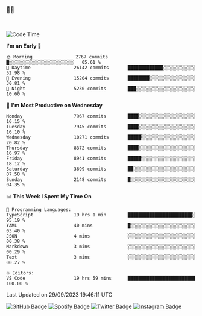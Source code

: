 ### 🤙🍺

<!-- <a href="https://github-readme-stats.vercel.app/api?username=hzak2xx&count_private=true&show_icons=true&theme=dracula">
  <img align="center" src="https://github-readme-stats.vercel.app/api?username=hzak2xx&count_private=true&show_icons=true&theme=dracula" />
</a>
</br> -->
</br>

<!--START_SECTION:waka-->
![Code Time](http://img.shields.io/badge/Code%20Time-2%2C809%20hrs%2027%20mins-blue)

**I'm an Early 🐤** 

```text
🌞 Morning                2767 commits        █░░░░░░░░░░░░░░░░░░░░░░░░   05.61 % 
🌆 Daytime                26142 commits       █████████████░░░░░░░░░░░░   52.98 % 
🌃 Evening                15204 commits       ████████░░░░░░░░░░░░░░░░░   30.81 % 
🌙 Night                  5230 commits        ███░░░░░░░░░░░░░░░░░░░░░░   10.60 % 
```
📅 **I'm Most Productive on Wednesday** 

```text
Monday                   7967 commits        ████░░░░░░░░░░░░░░░░░░░░░   16.15 % 
Tuesday                  7945 commits        ████░░░░░░░░░░░░░░░░░░░░░   16.10 % 
Wednesday                10271 commits       █████░░░░░░░░░░░░░░░░░░░░   20.82 % 
Thursday                 8372 commits        ████░░░░░░░░░░░░░░░░░░░░░   16.97 % 
Friday                   8941 commits        █████░░░░░░░░░░░░░░░░░░░░   18.12 % 
Saturday                 3699 commits        ██░░░░░░░░░░░░░░░░░░░░░░░   07.50 % 
Sunday                   2148 commits        █░░░░░░░░░░░░░░░░░░░░░░░░   04.35 % 
```


📊 **This Week I Spent My Time On** 

```text
💬 Programming Languages: 
TypeScript               19 hrs 1 min        ████████████████████████░   95.19 % 
YAML                     40 mins             █░░░░░░░░░░░░░░░░░░░░░░░░   03.40 % 
JSON                     4 mins              ░░░░░░░░░░░░░░░░░░░░░░░░░   00.38 % 
Markdown                 3 mins              ░░░░░░░░░░░░░░░░░░░░░░░░░   00.29 % 
Text                     3 mins              ░░░░░░░░░░░░░░░░░░░░░░░░░   00.27 % 

🔥 Editors: 
VS Code                  19 hrs 59 mins      █████████████████████████   100.00 % 
```


 Last Updated on 29/09/2023 19:46:11 UTC
<!--END_SECTION:waka-->

[![GitHub Badge](https://img.shields.io/badge/GitHub-100000?style=for-the-badge&logo=github&logoColor=white)](https://github.com/hzak2xx)
[![Spotify Badge](https://img.shields.io/badge/Spotify-1ED760?&style=for-the-badge&logo=spotify&logoColor=white)](https://open.spotify.com/user/uf90s6sbbh75a1mt44clkhkvf)
[![Twitter Badge](https://img.shields.io/badge/Twitter-1DA1F2?style=for-the-badge&logo=twitter&logoColor=white)](https://twitter.com/hzak2xx)
[![Instagram Badge](https://img.shields.io/badge/Instagram-E4405F?style=for-the-badge&logo=instagram&logoColor=white)](https://www.instagram.com/hzak2xx/)
